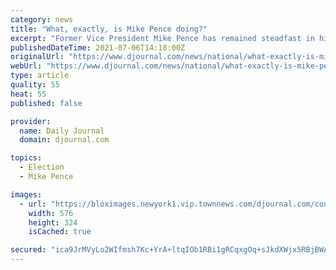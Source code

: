 ```yaml
---
category: news
title: "What, exactly, is Mike Pence doing?"
excerpt: "Former Vice President Mike Pence has remained steadfast in his decision to defy Donald Trump and certify the 2020 election, but at the same time is trying to fully embrace"
publishedDateTime: 2021-07-06T14:18:00Z
originalUrl: "https://www.djournal.com/news/national/what-exactly-is-mike-pence-doing/video_0e3249d0-51d3-5cc0-b523-d4d83ec488e0.html"
webUrl: "https://www.djournal.com/news/national/what-exactly-is-mike-pence-doing/video_0e3249d0-51d3-5cc0-b523-d4d83ec488e0.html"
type: article
quality: 55
heat: 55
published: false

provider:
  name: Daily Journal
  domain: djournal.com

topics:
  - Election
  - Mike Pence

images:
  - url: "https://bloximages.newyork1.vip.townnews.com/djournal.com/content/tncms/assets/v3/editorial/0/e3/0e3249d0-51d3-5cc0-b523-d4d83ec488e0/60e4804c8f649.image.jpg?resize=576%2C324"
    width: 576
    height: 324
    isCached: true

secured: "ica9JrMVyLo2WIfmsh7Kc+YrA+ltqIOb1RBi1gRCqxgOq+sJkdXWjx5RBjBWAvPlQ+yO1hhtO3VDntMdp9n+coCCyxTQgihYCbTGXnJlMDQ4dULjF3RWn/No2jHSaYjyWY5XyCdEeBQAnphvGmjwJ+pr2g4tfMvXELfkb4lc5qxjGUEDG3Ms4IvpXICwmDKQKtWiD6ZUTi3U6S81bBR1+q2Uv/SJ3K9Csjtk7UAqQyc12Z84T0rxmPObuC2WrFO7Kupz8CIVSBqDis/FVyZ+DJFV9tn8m683hbW3CgcBfb9jDRBaCJc3zz/xY6MZ+8mmmJ8fe0Jo2d8RySxQ/uUKAM0OuPJT+RjsgxtzReEqIAU=;ba0sRn+2RVzUSKxz19plDA=="
---
```


